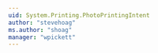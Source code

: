 ```yaml
---
uid: System.Printing.PhotoPrintingIntent
author: "stevehoag"
ms.author: "shoag"
manager: "wpickett"
---
```

